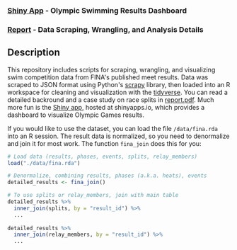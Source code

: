 ### [Shiny App](https://adghayes.shinyapps.io/olympicSwimmingResultsDashboard/) - Olympic Swimming Results Dashboard
### [Report](/report.pdf) - Data Scraping, Wrangling, and Analysis Details
## Description

This repository includes scripts for scraping, wrangling, and visualizing swim competition data from FINA's published meet results. Data was scraped to JSON format using Python's [scrapy](https://scrapy.org/) library, then loaded into an R workspace for cleaning and visualization with the [tidyverse](https://www.tidyverse.org/). You can read a detailed backround and a case study on race splits in [report.pdf](/report.pdf). Much more fun is the [Shiny app](https://adghayes.shinyapps.io/olympicSwimmingResultsDashboard/), hosted at shinyapps.io, which provides a dashboard to visualize Olympic Games results.

If you would like to use the dataset, you can load the file `/data/fina.rda` into an R session. The result data is normalized, so you need to denormalize and join it for most work. The function `fina_join` does this for you:

```r
# Load data (results, phases, events, splits, relay_members)
load("./data/fina.rda")

# Denormalize, combining results, phases (a.k.a. heats), events
detailed_results <- fina_join()

# To use splits or relay_members, join with main table
detailed_results %>%
  inner_join(splits, by = "result_id") %>%
  ...
  
detailed_results %>%
  inner_join(relay_members, by = "result_id") %>%
  ...
```